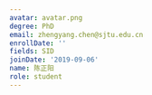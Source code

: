 ```yaml
---
avatar: avatar.png
degree: PhD
email: zhengyang.chen@sjtu.edu.cn
enrollDate: ''
fields: SID
joinDate: '2019-09-06'
name: 陈正阳
role: student
---
```

